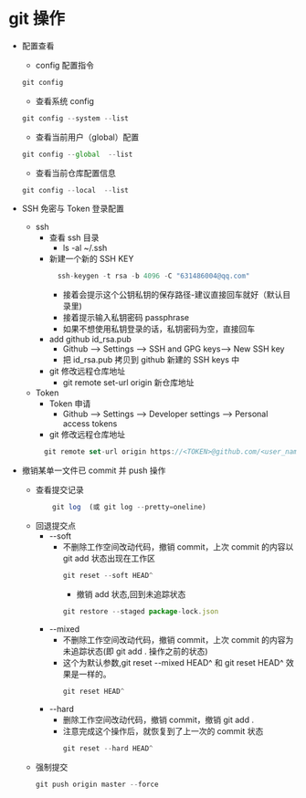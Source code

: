 # git 操作

- 配置查看

  - config 配置指令

  ```js
  git config
  ```

  - 查看系统 config

  ```js
  git config --system --list
  ```

  - 查看当前用户（global）配置

  ```js
  git config --global  --list
  ```

  - 查看当前仓库配置信息

  ```js
  git config --local  --list
  ```

- SSH 免密与 Token 登录配置

  - ssh
    - 查看 ssh 目录
      - ls -al ~/.ssh
    - 新建一个新的 SSH KEY
      ```js
        ssh-keygen -t rsa -b 4096 -C "631486004@qq.com"
      ```
      - 接着会提示这个公钥私钥的保存路径-建议直接回车就好（默认目录里)
      - 接着提示输入私钥密码 passphrase
      - 如果不想使用私钥登录的话，私钥密码为空，直接回车
    - add github id_rsa.pub
      - Github --> Settings --> SSH and GPG keys--> New SSH key
      - 把 id_rsa.pub 拷贝到 github 新建的 SSH keys 中
    - git 修改远程仓库地址
      - git remote set-url origin 新仓库地址
  - Token
    - Token 申请
      - Github --> Settings --> Developer settings --> Personal access tokens
    - git 修改远程仓库地址
    ```js
      git remote set-url origin https://<TOKEN>@github.com/<user_name>/<repo_name>.git
    ```

- 撤销某单一文件已 commit 并 push 操作
  - 查看提交记录
    ```js
        git log  (或 git log --pretty=oneline)
    ```
  - 回退提交点
    - --soft
      - 不删除工作空间改动代码，撤销 commit，上次 commit 的内容以 git add 状态出现在工作区
        ```js
        git reset --soft HEAD^
        ```
        - 撤销 add 状态,回到未追踪状态
        ```js
        git restore --staged package-lock.json
        ```
    - --mixed
      - 不删除工作空间改动代码，撤销 commit，上次 commit 的内容为未追踪状态(即 git add . 操作之前的状态)
      - 这个为默认参数,git reset --mixed HEAD^ 和 git reset HEAD^ 效果是一样的。
        ```js
        git reset HEAD^
        ```
    - --hard
      - 删除工作空间改动代码，撤销 commit，撤销 git add .
      - 注意完成这个操作后，就恢复到了上一次的 commit 状态
        ```js
        git reset --hard HEAD^
        ```
  - 强制提交
    ```js
    git push origin master --force
    ```
